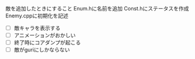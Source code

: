 敵を追加したときにすること
Enum.hに名前を追加
Const.hにステータスを作成
Enemy.cppに初期化を記述

- [ ] 敵キャラを表示する
- [ ] アニメーションがおかしい
- [ ] 終了時にコアダンプが起こる
- [ ] 敵がguriにしかならない
